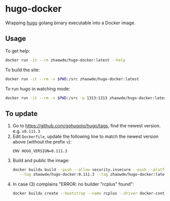 # hugo-docker

Wrapping [hugo](https://github.com/gohugoio/hugo) golang binary executable into a Docker image.

## Usage

To get help:
```bash
docker run -it --rm zhaowde/hugo-docker:latest --help
```

To build the site:
```bash
docker run -it --rm -v $PWD:/src zhaowde/hugo-docker:latest 
```

To run hugo in watching mode:
```bash
docker run -it --rm -v $PWD:/src -p 1313:1313 zhaowde/hugo-docker:latest server --bind 0.0.0.0 -D
```

## To update

1. Go to https://github.com/gohugoio/hugo/tags, find the newest version. e.g. `v0.111.3`
2. Edit `Dockerfile`, update the following line to match the newest version above (without the prefix `v`):
   ```
   ENV HUGO_VERSION=0.111.3
   ```
3. Build and public the image:
   ```bash
   docker buildx build --push --allow security.insecure --push --platform linux/amd64,linux/arm64 --builder rcplus \
      --tag zhaowde/hugo-docker:0.111.3 --tag zhaowde/hugo-docker:latest --progress plain .
   ```
4. In case (3) complains "ERROR: no builder "rcplus" found":
   ```bash
   docker buildx create --bootstrap --name rcplus --driver docker-container --platform linux/amd64,linux/arm64 --use --buildkitd-flags '--allow-insecure-entitlement security.insecure'
   ```
